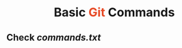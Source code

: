 # <center > Basic <span style="color:#e74b27"> Git </span> Commands </center>

## Check **_commands.txt_**